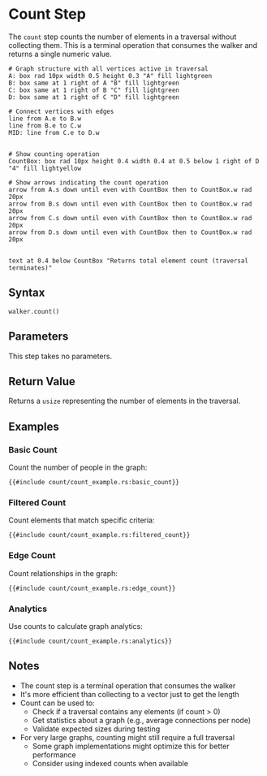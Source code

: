 # Count Step

The `count` step counts the number of elements in a traversal without collecting them. This is a terminal operation that
consumes the walker and returns a single numeric value.

```pikchr
# Graph structure with all vertices active in traversal
A: box rad 10px width 0.5 height 0.3 "A" fill lightgreen
B: box same at 1 right of A "B" fill lightgreen
C: box same at 1 right of B "C" fill lightgreen
D: box same at 1 right of C "D" fill lightgreen

# Connect vertices with edges
line from A.e to B.w
line from B.e to C.w
MID: line from C.e to D.w


# Show counting operation
CountBox: box rad 10px height 0.4 width 0.4 at 0.5 below 1 right of D "4" fill lightyellow

# Show arrows indicating the count operation
arrow from A.s down until even with CountBox then to CountBox.w rad 20px
arrow from B.s down until even with CountBox then to CountBox.w rad 20px
arrow from C.s down until even with CountBox then to CountBox.w rad 20px
arrow from D.s down until even with CountBox then to CountBox.w rad 20px


text at 0.4 below CountBox "Returns total element count (traversal terminates)"
```

## Syntax

```rust,noplayground
walker.count()
```

## Parameters

This step takes no parameters.

## Return Value

Returns a `usize` representing the number of elements in the traversal.

## Examples

### Basic Count

Count the number of people in the graph:

```rust,noplayground
{{#include count/count_example.rs:basic_count}}
```

### Filtered Count

Count elements that match specific criteria:

```rust,noplayground
{{#include count/count_example.rs:filtered_count}}
```

### Edge Count

Count relationships in the graph:

```rust,noplayground
{{#include count/count_example.rs:edge_count}}
```

### Analytics

Use counts to calculate graph analytics:

```rust,noplayground
{{#include count/count_example.rs:analytics}}
```

## Notes

- The count step is a terminal operation that consumes the walker
- It's more efficient than collecting to a vector just to get the length
- Count can be used to:
    - Check if a traversal contains any elements (if count > 0)
    - Get statistics about a graph (e.g., average connections per node)
    - Validate expected sizes during testing
- For very large graphs, counting might still require a full traversal
    - Some graph implementations might optimize this for better performance
    - Consider using indexed counts when available